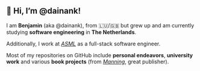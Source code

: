 <h2> 👋 Hi, I’m @dainank! </h2>

I am **Benjamin** (aka @dainank), from :luxembourg:/:uk: but grew up and am currently studying **software engineering** in **The Netherlands**.

Additionally, I work at [*ASML*](https://www.asml.com/en/careers/working-at-asml/netherlands) as a full-stack software engineer.

Most of my repositories on GitHub include **personal endeavors**, **university work** and various **book projects** (from [*Manning*](https://www.manning.com/), great publisher).

